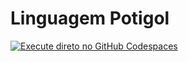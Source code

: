 # Linguagem Potigol

[![Execute direto no GitHub Codespaces](https://github.com/codespaces/badge.svg)](https://codespaces.new/potigol/potigol-codespace?quickstart=1)
